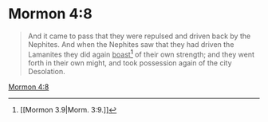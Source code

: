 # Mormon 4:8

> And it came to pass that they were repulsed and driven back by the Nephites. And when the Nephites saw that they had driven the Lamanites they did again <u>boast</u>[^a] of their own strength; and they went forth in their own might, and took possession again of the city Desolation.

[Mormon 4:8](https://www.churchofjesuschrist.org/study/scriptures/bofm/morm/4?lang=eng&id=p8#p8)


[^a]: [[Mormon 3.9|Morm. 3:9.]]
